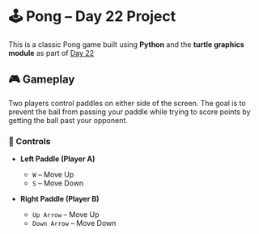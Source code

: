# 🕹️ Pong – Day 22 Project

This is a classic Pong game built using **Python** and the **turtle graphics module** as part of [Day 22](https://www.udemy.com/course/100-days-of-code/?couponCode=ST19MT280525G2)

## 🎮 Gameplay

Two players control paddles on either side of the screen. The goal is to prevent the ball from passing your paddle while trying to score points by getting the ball past your opponent.

### 🎯 Controls

- **Left Paddle (Player A)**  
  - `W` – Move Up  
  - `S` – Move Down  

- **Right Paddle (Player B)**  
  - `Up Arrow` – Move Up  
  - `Down Arrow` – Move Down  
